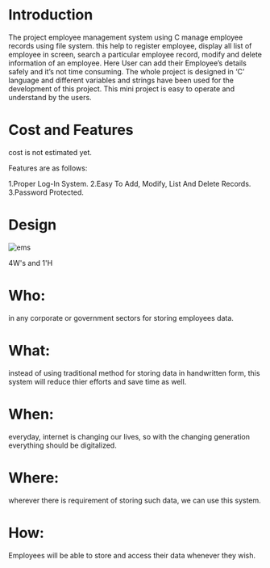 
# Introduction

The project employee management system using C manage employee records using file system. this help to register employee, display all list of employee in screen, search a  particular employee record, modify and delete information of an employee.
Here User can add their Employee’s details safely and it’s not time consuming. The whole project is designed in ‘C’ language and different variables and strings have been used for the development of this project. This mini project is easy to operate and understand by the users.

# Cost and Features

cost is not estimated yet.

Features are as follows:

1.Proper Log-In System.
2.Easy To Add, Modify, List And Delete Records.
3.Password Protected.

# Design

![ems](https://user-images.githubusercontent.com/74306039/114851628-abd4bf80-9dff-11eb-827d-d3d99eaad1a6.png)



4W's and 1'H

# Who:

in any corporate or government sectors for storing employees data.

# What:

instead of using traditional method for storing data in handwritten form, this system will reduce thier efforts and save time as well.

# When:

everyday, internet is changing our lives, so with the changing generation everything should be digitalized.

# Where:

wherever there is requirement of storing such data, we can use this system.

# How:

Employees will be able to store and access their data whenever they wish.

